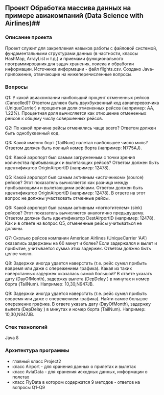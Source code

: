 ## Проект Обработка массива данных на примере авиакомпаний (Data Science with Airlines)##

### Описание проекта ###
Проект служит для закрепления навыков работы с файловой системой, фундаментальными структурами данных (в частности, классы HashMap, ArrayList и т.д.) и приемами функционального программирования для задач хранения, поиска и обработки информации.
Источника информации - файл flights.csv.  Создано Java-приложение, отвечающие на нижеперечисленные вопросы.

### Вопросы ### 
Q1: У какой авиакомпании наибольший процент отмененных рейсов (Cancelled)? Ответом должен быть двухбуквенный код авиаперевозчика (UniqueCarrier) и процентная доля отмененных рейсов (например: AA, 1.22%). Процентная доля вычисляется как отношение отмененных рейсов к общему числу совершенных рейсов.

Q2: По какой причине рейсы отменялись чаще всего? Ответом должен быть однобуквенный код.

Q3: Какой именно борт (TailNum) налетал наибольшее число миль? Ответом должен быть полный номер борта (например: N775AJ).

Q4: Какой аэропорт был самым загруженным с точки зрения количества прибывающих и вылетающих рейсов? Ответом должен быть идентификатор OriginAirportID (например: 12478).

Q5: Какой аэропорт был самым активным «источником» (source) рейсов? Этот показатель вычисляется как разница между прибывающими и вылетающими рейсами. Ответом должен быть идентификатор OriginAirportID (например: 12478). В ответе на этот вопрос не должны участвовать отменные рейсы.

Q6: Какой аэропорт был самым активным «поглотителем» (sink) рейсов? Этот показатель вычисляется аналогично предыдущему. Ответом должен быть идентификатор DestAirportID (например: 12478). Как и в ответе на вопрос Q5, отмененные рейсы учитываться не должны.

Q7: Сколько рейсов компании American Airlines (UniqueCarrier ‘AA’) оказались задержаны на 60 минут и более? Если задержался и вылет и прибытие, учитывается сумма этих задержек. Ответом должно быть целое число.

Q8: Задержки иногда удается наверстать (т.е. рейс сумел прибыть вовремя или даже с опережением графика). Какая из таких наверстанных задержек оказалась самой большой? В ответе указать дату (DayOfMonth), задержку вылета (DepDelay ) в минутах и номер борта (TailNum). Например: 10,30,N947JB.

Q9: Задержки иногда удается наверстать (т.е. рейс сумел прибыть вовремя или даже с опережением графика). Найти самое большое опережение графика. В ответе указать дату (DayOfMonth), задержку вылета (DepDelay ) в минутах и номер борта (TailNum). Например: 10,30,N947JB.

### Стек технологий  ###
Java 8

### Архитектура программы ###
+ главный класс Project2
+ класс Airport - для хранения данных о прилетах и вылетах
+ класс AviaData - для хранения исходных данных, информации о полетах
+ класс FlyData в котором содержатся 9 методов - ответов на вопросы Q1-Q9

